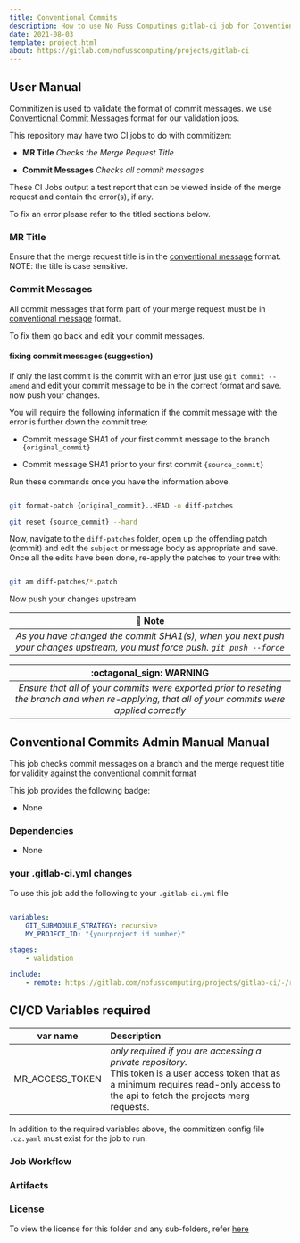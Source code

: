 ```yaml
---
title: Conventional Commits
description: How to use No Fuss Computings gitlab-ci job for Conventional Commits
date: 2021-08-03
template: project.html
about: https://gitlab.com/nofusscomputing/projects/gitlab-ci
---
```


## User Manual

Commitizen is used to validate the format of commit messages. we use [Conventional Commit Messages](https://www.conventionalcommits.org/en/v1.0.0/) format for our validation jobs.

This repository may have two CI jobs to do with commitizen:

- **MR Title** *Checks the Merge Request Title*

- **Commit Messages** *Checks all commit messages*

These CI Jobs output a test report that can be viewed inside of the merge request and contain the error(s), if any.

To fix an error please refer to the titled sections below.


### MR Title

Ensure that the merge request title is in the [conventional message](https://www.conventionalcommits.org/en/v1.0.0/) format. NOTE: the title is case sensitive.


### Commit Messages

All commit messages that form part of your merge request must be in [conventional message](https://www.conventionalcommits.org/en/v1.0.0/) format.

To fix them go back and edit your commit messages.


#### fixing commit messages (suggestion)

If only the last commit is the commit with an error just use `git commit --amend` and edit your commit message to be in the correct format and save. now push your changes.

You will require the following information if the commit message with the error is further down the commit tree:

- Commit message SHA1 of your first commit message to the branch `{original_commit}`

- Commit message SHA1 prior to your first commit `{source_commit}`

Run these commands once you have the information above.

``` bash

git format-patch {original_commit}..HEAD -o diff-patches

git reset {source_commit} --hard

```

Now, navigate to the `diff-patches` folder, open up the offending patch (commit) and edit the `subject` or message body as appropriate and save. Once all the edits have been done, re-apply the patches to your tree with:

``` bash

git am diff-patches/*.patch

```

Now push your changes upstream.

| :notebook_with_decorative_cover: Note  |
|:-----:|
|  *As you have changed the commit SHA1(s), when you next push your changes upstream, you must force push. `git push --force`*  |

| :octagonal_sign: **WARNING**  |
|:-----:|
|  *Ensure that all of your commits were exported prior to reseting the branch and when re-applying, that all of your commits were applied correctly*  |


## Conventional Commits Admin Manual Manual

This job checks commit messages on a branch and the merge request title for validity against the [conventional commit format](https://www.conventionalcommits.org/en/v1.0.0/)

This job provides the following badge:

- None


### Dependencies

- None


### your .gitlab-ci.yml changes

To use this job add the following to your `.gitlab-ci.yml` file

``` yaml

variables:
    GIT_SUBMODULE_STRATEGY: recursive
    MY_PROJECT_ID: "{yourproject id number}"

stages:
    - validation

include:
    - remote: https://gitlab.com/nofusscomputing/projects/gitlab-ci/-/raw/development/conventional_commits/.gitlab-ci.yml

```


## CI/CD Variables required

| var name | Description |
|:----:|:----|
| MR_ACCESS_TOKEN | *only required if you are accessing a private repository.* <br>This token is a user access token that as a minimum requires read-only access to the api to fetch the projects merg requests. |

In addition to the required variables above, the commitizen config file `.cz.yaml` must exist for the job to run.


### Job Workflow


### Artifacts


### License

To view the license for this folder and any sub-folders, refer [here](https://gitlab.com/nofusscomputing/projects/gitlab-ci)
